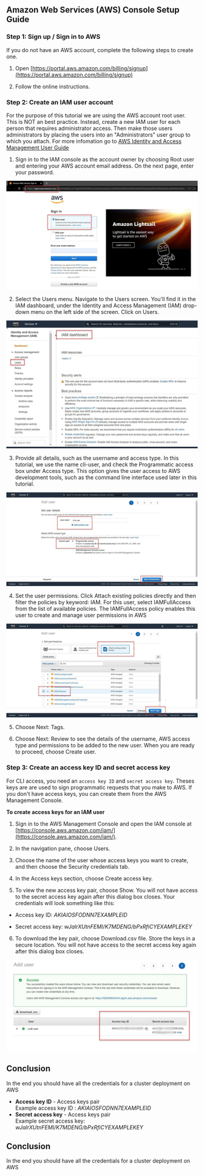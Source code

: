 ## Amazon Web Services (AWS) Console Setup Guide

### Step 1: Sign up / Sign in to AWS

If you do not have an AWS account, complete the following steps to create one.

1. Open
   [https://portal.aws.amazon.com/billing/signup](https://portal.aws.amazon.com/billing/signup)

2. Follow the online instructions.

### Step 2: Create an IAM user account

For the purpose of this tutorial we are using the AWS account root user. This is
NOT an best practice. Instead, create a new IAM user for each person that
requires administrator access. Then make those users administrators by placing
the users into an "Administrators" user group to which you attach. For more
infomation go to
[AWS Identity and Access Management User Guide](https://docs.aws.amazon.com/IAM/latest/UserGuide/getting-started.html)

1. Sign in to the IAM console as the account owner by choosing Root user and
   entering your AWS account email address. On the next page, enter your
   password.

![Sign in](/docs/cloud-setup/aws/img/sign-in.jpg)

2. Select the Users menu. Navigate to the Users screen. You'll find it in the
   IAM dashboard, under the Identity and Access Management (IAM) drop-down menu
   on the left side of the screen. Click on Users.

![Select the Users menu](/docs/cloud-setup/aws/img/select-users-menu.jpg)

3. Provide all details, such as the username and access type. In this tutorial,
   we use the name cli-user, and check the Programmatic access box under Access
   type. This option gives the user access to AWS development tools, such as the
   command line interface used later in this tutorial.

![Add a user](/docs/cloud-setup/aws/img/add-a-user.jpg)

4. Set the user permissions. Click Attach existing policies directly and then
   filter the policies by keyword: IAM. For this user, select IAMFullAccess from
   the list of available policies. The IAMFullAccess policy enables this user to
   create and manage user permissions in AWS

![Set the user permissions](/docs/cloud-setup/aws/img/set-user-permissions.jpg)

5. Choose Next: Tags.

6. Choose Next: Review to see the details of the username, AWS access type and
   permissions to be added to the new user. When you are ready to proceed,
   choose Create user.

### Step 3: Create an access key ID and secret access key

For CLI access, you need an `access key ID` and `secret access key`. Theses keys
are are used to sign programmatic requests that you make to AWS. If you don't
have access keys, you can create them from the AWS Management Console.

**To create access keys for an IAM user**

1. Sign in to the AWS Management Console and open the IAM console at
   [https://console.aws.amazon.com/iam/](https://console.aws.amazon.com/iam/).

2. In the navigation pane, choose Users.

3. Choose the name of the user whose access keys you want to create, and then
   choose the Security credentials tab.

4. In the Access keys section, choose Create access key.

5. To view the new access key pair, choose Show. You will not have access to the
   secret access key again after this dialog box closes. Your credentials will
   look something like this:

- Access key ID: _AKIAIOSFODNN7EXAMPLEID_

- Secret access key: _wJalrXUtnFEMI/K7MDENG/bPxRfiCYEXAMPLEKEY_

6. To download the key pair, choose Download.csv file. Store the keys in a
   secure location. You will not have access to the secret access key again
   after this dialog box closes.

![Download secret access key](/docs/cloud-setup/aws/img/download-secret-access-key.jpg)

## Conclusion

In the end you should have all the credentials for a cluster deployment on AWS

- **Access key ID** - Access keys pair\
  Example access key ID : _AKIAIOSFODNN7EXAMPLEID_
- **Secret access key** - Access keys pair\
  Example secret access key: _wJalrXUtnFEMI/K7MDENG/bPxRfiCYEXAMPLEKEY_

## Conclusion

In the end you should have all the credentials for a cluster deployment on AWS
